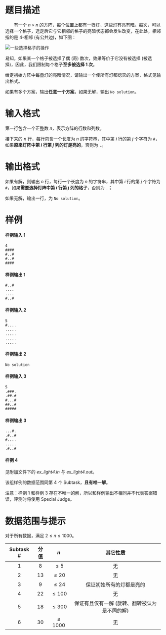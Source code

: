 
# 题目描述

&emsp;&emsp;有一个 $n \times n$ 的方阵，每个位置上都有一盏灯，这些灯有亮有暗。每次，可以选择一个格子，选定后它与它相邻的格子的亮暗状态都会发生改变，在此处，相邻指的是 4-相邻 (有公共边)，如下图：

![一些选择格子的操作](source/loj/6243/img/aHR0cHM6Ly91cGxvYWQud2lraW1lZGlhLm9yZy93aWtpcGVkaWEvY29tbW9ucy9hL2E5L0xpZ2h0c091dElsbHVzdHJhdGlvbi5zdmc=.svg)

易知，如果某一个格子被选择了偶 (奇) 数次，效果等价于它没有被选择 (被选择)，因此，我们限制每个格子**至多被选择 $1$ 次**。

给定初始方阵中每盏灯的亮暗情况，请输出一个使所有灯都熄灭的方案，格式见输出格式。

如果有多个方案，输出**任意一个方案**，如果无解，输出 `No solution`。


# 输入格式

第一行包含一个正整数 $n$，表示方阵的行数和列数。

接下来的 $n$ 行，每行包含一个长度为 $n$ 的字符串，其中第 $i$ 行的第 $j$ 个字符为 `#`，如果**原来灯阵中第 $i$ 行第 $j$ 列的灯是亮的**，否则为 `.`。


# 输出格式

如果有解，则输出 $n$ 行，每行一个长度为 $n$ 的字符串，其中第 $i$ 行的第 $j$ 个字符为 `#`，如果**需要选择灯阵中第 $i$ 行第 $j$ 列的格子**，否则为 `.`；

如果无解，输出一行，为 `No solution`。


# 样例

#### 样例输入 1
```plain
4
####
#..#
#..#
####
```

#### 样例输出 1
```plain
#..#
....
....
#..#
```

#### 样例输入 2
```plain
5
#....
.....
.....
.....
.....
```

#### 样例输出 2
```plain
No solution
```

#### 样例输入 3
```plain
5
.###.
.##.#
#...#
##..#
#####
```

#### 样例输出 3
```plain
...#.
.#..#
#....
.....
.#..#
```

#### 样例 4
见附加文件下的 *ex_light4.in* 与 *ex_light4.out*。

该组样例的数据范围同第 4 个 Subtask，**且有唯一解**。

注意：样例 1 和样例 3 存在不唯一的解，所以和样例输出不相同并不代表答案错误，评测时将使用 Special Judge。


# 数据范围与提示

对于所有数据，满足 $2 \leq n \leq 1000$。

| Subtask # | 分值 | $n$ | 其它性质 |
| :--: | :--: | :--: | :--: |
| 1 | $8$ | $\leq 5$ | 无 |
| 2 | $13$ | $\leq 20$ | 无 |
| 3 | $9$ | $\leq 24$ | 保证初始所有的灯都是亮的 |
| 4 | $22$ | $\leq 100$ | 无 |
| 5 | $18$ | $\leq 300$ | 保证有且仅有一解 (旋转、翻转被认为是不同的解) |
| 6 | $30$ | $\leq 1000$ | 无 |


